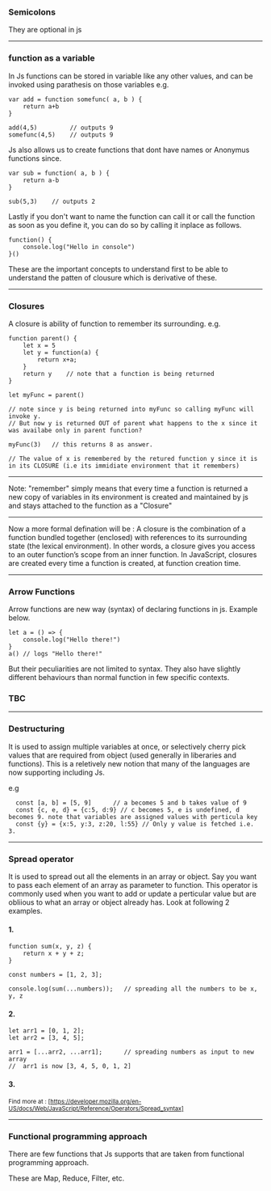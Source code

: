 ### Semicolons
They are optional in js

---
### function as a variable

In Js functions can be stored in variable like any other values, and can be invoked using parathesis on those variables
e.g.

    var add = function somefunc( a, b ) {
        return a+b
    }

    add(4,5)         // outputs 9
    somefunc(4,5)    // outputs 9

Js also allows us to create functions that dont have names or Anonymus functions since.

    var sub = function( a, b ) {
        return a-b
    }

    sub(5,3)    // outputs 2

Lastly if you don't want to name the function can call it or call the function as soon as you define it, you can do so by calling it inplace as follows.

    function() {
        console.log("Hello in console")
    }()
    
These are the important concepts to understand first to be able to understand the patten of clousure which is derivative of these.

---
### Closures
A closure is ability of function to remember its surrounding.
e.g.

    function parent() {
        let x = 5
        let y = function(a) {
            return x+a;
        }
        return y    // note that a function is being returned
    }

    let myFunc = parent()

    // note since y is being returned into myFunc so calling myFunc will invoke y.
    // But now y is returned OUT of parent what happens to the x since it was availabe only in parent function?

    myFunc(3)   // this returns 8 as answer. 
    
    // The value of x is remembered by the retured function y since it is in its CLOSURE (i.e its immidiate environment that it remembers)

---
Note: "remember" simply means that every time a function is returned a new copy of variables in its environment is created and maintained by js and stays attached to the function as a "Closure"

---
Now a more formal defination will be : A closure is the combination of a function bundled together (enclosed) with references to its surrounding state (the lexical environment). In other words, a closure gives you access to an outer function’s scope from an inner function. In JavaScript, closures are created every time a function is created, at function creation time.

---
### Arrow Functions
Arrow functions are new way (syntax) of declaring functions in js. Example below.

    let a = () => {
        console.log("Hello there!")
    }
    a() // logs "Hello there!"

But their peculiarities are not limited to syntax. They also have slightly different behaviours than normal function in few specific contexts.
### TBC

---
### Destructuring
It is used to assign multiple variables at once, or selectively cherry pick values that are required from object (used generally in liberaries and functions). This is a reletively new notion that many of the languages are now supporting including Js.

e.g

      const [a, b] = [5, 9]      // a becomes 5 and b takes value of 9
      const {c, e, d} = {c:5, d:9} // c becomes 5, e is undefined, d becomes 9. note that variables are assigned values with perticula key
      const {y} = {x:5, y:3, z:20, l:55} // Only y value is fetched i.e. 3.

---
### Spread operator
It is used to spread out all the elements in an array or object. Say you want to pass each element of an array as parameter to function.
This operator is commonly used when you want to add or update a perticular value but are obliious to what an array or object already has.
Look at following 2 examples.

#### 1.

    function sum(x, y, z) {
        return x + y + z;
    }

    const numbers = [1, 2, 3];

    console.log(sum(...numbers));   // spreading all the numbers to be x, y, z
#### 2.

    let arr1 = [0, 1, 2];
    let arr2 = [3, 4, 5];

    arr1 = [...arr2, ...arr1];      // spreading numbers as input to new array
    //  arr1 is now [3, 4, 5, 0, 1, 2]
#### 3. 

<sup>Find more at : [https://developer.mozilla.org/en-US/docs/Web/JavaScript/Reference/Operators/Spread_syntax]</sup>

---
### Functional programming approach
There are few functions that Js supports that are taken from functional programming approach.

These are Map, Reduce, Filter, etc.